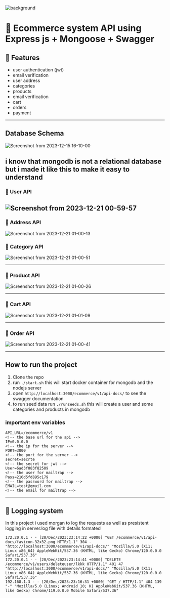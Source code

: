 ![background](https://github.com/youssefshibl/eCommerce-nodejs/assets/63800183/c3402a1f-8653-4b14-9e87-b2adec4426de)

# 🛒 Ecommerce system API using Express js + Mongoose + Swagger

## 🐸 Features
*  user authentication (jwt)
* email verification
* user address
* categories
* products
* email verification
* cart
* orders
* payment

---
## Database Schema
![Screenshot from 2023-12-15 16-10-00](https://github.com/youssefshibl/eCommerce-nodejs/assets/63800183/d16bb239-9305-4611-9132-e27e76ac45ec)

i know that mongodb is not a relational database but i made it like this to make it easy to understand
---

### 🐸 User API
![Screenshot from 2023-12-21 00-59-57](https://github.com/youssefshibl/eCommerce-nodejs/assets/63800183/d14dec91-5e92-43e7-a62e-765385661537)
---

### 🐸 Address API
![Screenshot from 2023-12-21 01-00-13](https://github.com/youssefshibl/eCommerce-nodejs/assets/63800183/9a42c026-ce49-4825-b099-8b9b62417164)


### 🐸 Category API

![Screenshot from 2023-12-21 01-00-51](https://github.com/youssefshibl/eCommerce-nodejs/assets/63800183/68da5599-92b2-4ed7-a124-158b037e9168)

---
 ### 🐸 Product API

 ![Screenshot from 2023-12-21 01-00-26](https://github.com/youssefshibl/eCommerce-nodejs/assets/63800183/25aa2ed4-47f2-4f9d-8707-ba30f7eb46b9)

---

### 🐸 Cart API

![Screenshot from 2023-12-21 01-01-09](https://github.com/youssefshibl/eCommerce-nodejs/assets/63800183/750c855b-8e7b-417a-903b-f9097ca3c69b)

---

### 🐸 Order API

![Screenshot from 2023-12-21 01-00-41](https://github.com/youssefshibl/eCommerce-nodejs/assets/63800183/1f155621-c8a4-495d-9725-e2d33092673a)


---

## How to run the project

1. Clone the repo
2. run `./start.sh` this will start docker container for mongodb and the nodejs server
3. open `http://localhost:3000/ecommerce/v1/api-docs/` to see the swagger documentation 
4. to run seed data run `./runseeds.sh` this will create a user and some categories and products in mongodb

### important env variables
```
API_URL=/ecommerce/v1 
<!-- the base url for the api -->
IP=0.0.0.0
<!-- the ip for the server -->
PORT=3000
<!-- the port for the server -->
secret=secrte
<!-- the secret for jwt -->
User=6ad3f083f82509
<!-- the user for mailtrap -->
Pass=216d5fd895c179
<!-- the password for mailtrap -->
EMAIL=test@gmail.com
<!-- the email for mailtrap -->
```
---
## 🐸 Logging system

In this project i used morgan to log the requests as well as presistent logging in server.log file with details formated
```
172.20.0.1 - - [20/Dec/2023:23:14:22 +0000] "GET /ecommerce/v1/api-docs/favicon-32x32.png HTTP/1.1" 304 - "http://localhost:3000/ecommerce/v1/api-docs/" "Mozilla/5.0 (X11; Linux x86_64) AppleWebKit/537.36 (KHTML, like Gecko) Chrome/120.0.0.0 Safari/537.36"
172.20.0.1 - - [20/Dec/2023:23:14:41 +0000] "DELETE /ecommerce/v1/users/deleteuser/lkkk HTTP/1.1" 401 47 "http://localhost:3000/ecommerce/v1/api-docs/" "Mozilla/5.0 (X11; Linux x86_64) AppleWebKit/537.36 (KHTML, like Gecko) Chrome/120.0.0.0 Safari/537.36"
192.168.1.3 - - [20/Dec/2023:23:16:31 +0000] "GET / HTTP/1.1" 404 139 "-" "Mozilla/5.0 (Linux; Android 10; K) AppleWebKit/537.36 (KHTML, like Gecko) Chrome/119.0.0.0 Mobile Safari/537.36"
```





